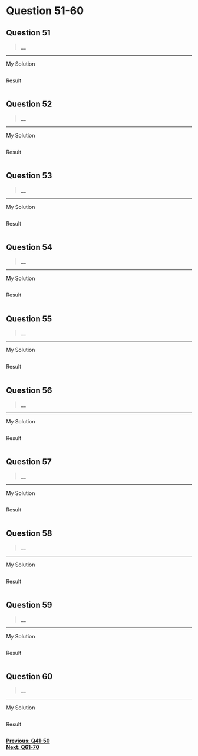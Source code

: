 # Question 51-60

## Question 51

> **__**  

---
My Solution

```python

```

Result

```python

```

## Question 52

> **__**  

---
My Solution

```python

```

Result

```python

```

## Question 53

> **__**  

---
My Solution

```python

```

Result

```python

```

## Question 54

> **__**  

---
My Solution

```python

```

Result

```python

```

## Question 55

> **__**  

---
My Solution

```python

```

Result

```python

```

## Question 56

> **__**  

---
My Solution

```python

```

Result

```python

```

## Question 57

> **__**  

---
My Solution

```python

```

Result

```python

```

## Question 58

> **__**  

---
My Solution

```python

```

Result

```python

```

## Question 59

> **__**  

---
My Solution

```python

```

Result

```python

```

## Question 60

> **__**  

---
My Solution

```python

```

Result

```python

```

[**Previous: Q41-50**](https://github.com/polo871209/break-the-ice-with-python/blob/main/md/Question%241-50.md "Q41-50")  
[**Next: Q61-70**](https://github.com/polo871209/break-the-ice-with-python/blob/main/md/Question%2061-70.md "Q61-70")
